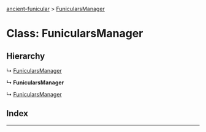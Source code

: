 [ancient-funicular](../README.md) > [FunicularsManager](../classes/funicularsmanager.md)



# Class: FunicularsManager

## Hierarchy


↳  [FunicularsManager](funicularsmanager.md)

**↳ FunicularsManager**

↳  [FunicularsManager](funicularsmanager.md)










## Index


---
